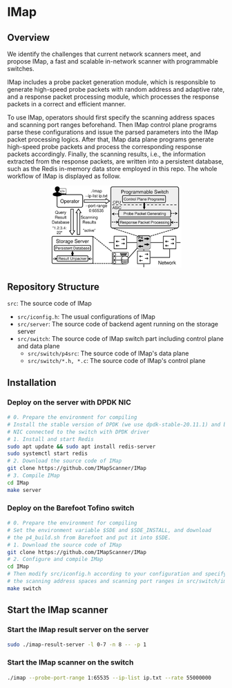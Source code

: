 # IMap

## Overview
We identify the challenges that current network scanners meet, and propose IMap, a fast and scalable in-network scanner with programmable switches. 

IMap includes a probe packet generation module, which is responsible to generate high-speed probe packets with random address and adaptive rate, and a response packet processing module, which processes the response packets in a correct and efficient manner.

To use IMap, operators should first specify the scanning address spaces and scanning port ranges beforehand. Then IMap control plane programs parse these configurations and issue the parsed parameters into the IMap packet processing logics. After that, IMap data plane programs generate high-speed probe packets and process the corresponding response packets accordingly. Finally, the scanning results, i.e., the information extracted from the response packets, are written into a persistent database, such as the Redis in-memory data store employed in this repo. The whole workflow of IMap is displayed as follow.

<div align=center>
<img src="https://raw.githubusercontent.com/IMapScanner/IMap/master/IMap-workflow.png" width="60%" height="60%">
</div>

## Repository Structure
`src`: The source code of IMap
- `src/iconfig.h`: The usual configurations of IMap
- `src/server`: The source code of backend agent running on the storage server
- `src/switch`: The source code of IMap switch part including control plane and data plane
    - `src/switch/p4src`: The source code of IMap's data plane
    - `src/switch/*.h, *.c`: The source code of IMap's control plane


## Installation
### Deploy on the server with DPDK NIC
```sh
# 0. Prepare the environment for compiling
# Install the stable version of DPDK (we use dpdk-stable-20.11.1) and bind the
# NIC connected to the switch with DPDK driver
# 1. Install and start Redis
sudo apt update && sudo apt install redis-server
sudo systemctl start redis
# 2. Download the source code of IMap
git clone https://github.com/IMapScanner/IMap
# 3. Compile IMap
cd IMap
make server
```
### Deploy on the Barefoot Tofino switch
```sh
# 0. Prepare the environment for compiling
# Set the environment variable $SDE and $SDE_INSTALL, and download
# the p4_build.sh from Barefoot and put it into $SDE.
# 1. Download the source code of IMap
git clone https://github.com/IMapScanner/IMap
# 2. Configure and compile IMap
cd IMap 
# Then modify src/iconfig.h according to your configuration and specify
# the scanning address spaces and scanning port ranges in src/switch/imap.c
make switch
```

## Start the IMap scanner
### Start the IMap result server on the server
```sh
sudo ./imap-result-server -l 0-7 -n 8 -- -p 1
```
### Start the IMap scanner on the switch
```sh
./imap --probe-port-range 1:65535 --ip-list ip.txt --rate 55000000
```
